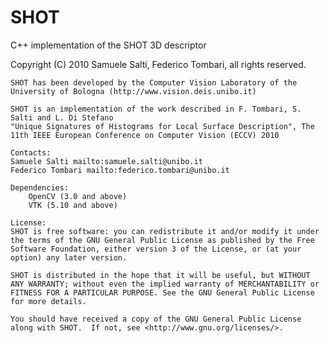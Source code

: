 # SHOT
C++ implementation of the SHOT 3D descriptor

Copyright (C) 2010 Samuele Salti, Federico Tombari, all rights reserved.

	SHOT has been developed by the Computer Vision Laboratory of the University of Bologna (http://www.vision.deis.unibo.it)
	
	SHOT is an implementation of the work described in F. Tombari, S. Salti and L. Di Stefano 
	"Unique Signatures of Histograms for Local Surface Description", The 11th IEEE European Conference on Computer Vision (ECCV) 2010

	Contacts:
	Samuele Salti mailto:samuele.salti@unibo.it
	Federico Tombari mailto:federico.tombari@unibo.it

	Dependencies: 
		OpenCV (3.0 and above)
		VTK (5.10 and above)
	
	License: 
    SHOT is free software: you can redistribute it and/or modify it under the terms of the GNU General Public License as published by the Free Software Foundation, either version 3 of the License, or (at your option) any later version.

    SHOT is distributed in the hope that it will be useful, but WITHOUT ANY WARRANTY; without even the implied warranty of MERCHANTABILITY or FITNESS FOR A PARTICULAR PURPOSE. See the GNU General Public License for more details.

    You should have received a copy of the GNU General Public License along with SHOT.  If not, see <http://www.gnu.org/licenses/>.